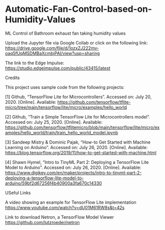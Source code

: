 # Automatic-Fan-Control-based-on-Humidity-Values
ML Control of Bathroom exhaust fan taking humidity values

Upload the Jupyter file via Google Collab or click on the following link: https://drive.google.com/file/d/1ozxZJ222mv-oaq5fUqMSDMBaXcmbjPAI/view?usp=sharing

The link to the Edge Impulse: https://studio.edgeimpulse.com/public/43415/latest




Credits

This project uses sample code from the following projects:

[1]	Github,  “TensorFlow Lite for Microcontrollers”. Accessed on: July 20, 2020. [Online]. Available: https://github.com/tensorflow/tflite-micro/tree/main/tensorflow/lite/micro/examples/hello_world

[2]	Github,  “Train a Simple TensorFlow Lite for Microcontrollers model”. Accessed on: July 25, 2020. [Online]. Available: https://github.com/tensorflow/tflitemicro/blob/main/tensorflow/lite/micro/examples/hello_world/train/train_hello_world_model.ipynb

[3]	Sandeep Mistry & Dominic Pajak,  “How-to Get Started with Machine Learning on Arduino”. Accessed on: July 26, 2020. [Online]. Available: https://blog.tensorflow.org/2019/11/how-to-get-started-with-machine.html

[4]	Shawn Hymel,  “Intro to TinyML Part 2: Deploying a TensorFlow Lite Model to Arduino”. Accessed on: July 26, 2020. [Online]. Available: https://www.digikey.com/en/maker/projects/intro-to-tinyml-part-2-deploying-a-tensorflow-lite-model-to-arduino/59bf2d67256f4b40900a3fa670c14330


USeful Links

A video showing an example for TensorFlow Lite implementation
https://www.youtube.com/watch?v=dU01M61RW8s&t=42s


Link to download Netron, a TensorFlow Model Viewer
https://github.com/lutzroeder/netron
